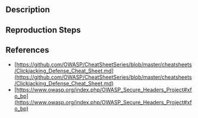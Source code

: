 ## Description


## Reproduction Steps


## References

- [https://github.com/OWASP/CheatSheetSeries/blob/master/cheatsheets/Clickjacking_Defense_Cheat_Sheet.md](https://github.com/OWASP/CheatSheetSeries/blob/master/cheatsheets/Clickjacking_Defense_Cheat_Sheet.md)
- [https://www.owasp.org/index.php/OWASP_Secure_Headers_Project#xfo_bp](https://www.owasp.org/index.php/OWASP_Secure_Headers_Project#xfo_bp)


